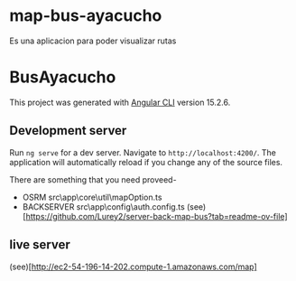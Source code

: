# map-bus-ayacucho
Es una aplicacion para poder visualizar rutas
# BusAyacucho

This project was generated with [Angular CLI](https://github.com/angular/angular-cli) version 15.2.6.

## Development server

Run `ng serve` for a dev server. Navigate to `http://localhost:4200/`. The application will automatically reload if you change any of the source files.

There are something that you need proveed- 
* OSRM src\app\core\util\mapOption.ts
* BACKSERVER src\app\config\auth.config.ts (see)[https://github.com/Lurey2/server-back-map-bus?tab=readme-ov-file]

## live server

(see)[http://ec2-54-196-14-202.compute-1.amazonaws.com/map] 
